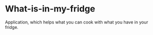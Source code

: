 # What-is-in-my-fridge
Application, which helps what you can cook with what you have in your fridge.
